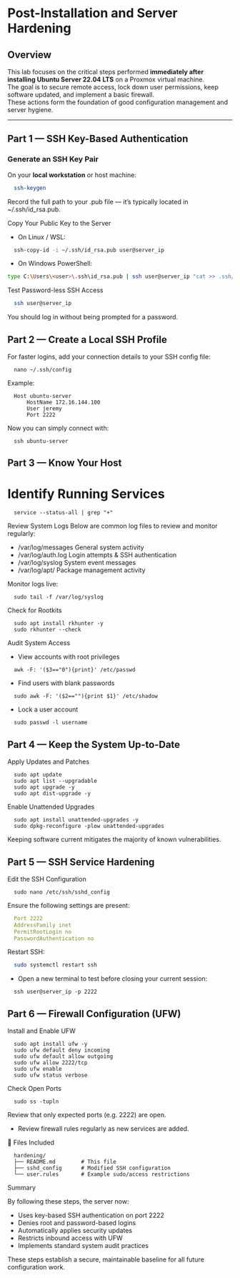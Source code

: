# Post-Installation and Server Hardening

##  Overview
This lab focuses on the critical steps performed **immediately after installing Ubuntu Server 22.04 LTS** on a Proxmox virtual machine.  
The goal is to secure remote access, lock down user permissions, keep software updated, and implement a basic firewall.  
These actions form the foundation of good configuration management and server hygiene.

---

## Part 1 — SSH Key-Based Authentication

### Generate an SSH Key Pair
On your **local workstation** or host machine:
```bash
  ssh-keygen
```
Record the full path to your .pub file — it’s typically located in ~/.ssh/id_rsa.pub.

Copy Your Public Key to the Server
* On Linux / WSL:
```bash
  ssh-copy-id -i ~/.ssh/id_rsa.pub user@server_ip
```
* On Windows PowerShell:
```bash
type C:\Users\<user>\.ssh\id_rsa.pub | ssh user@server_ip "cat >> .ssh/authorized_keys"
```
Test Password-less SSH Access
```bash
  ssh user@server_ip
```
You should log in without being prompted for a password.

## Part 2 — Create a Local SSH Profile

For faster logins, add your connection details to your SSH config file:
```
  nano ~/.ssh/config
```
Example:
```
  Host ubuntu-server
      HostName 172.16.144.100
      User jeremy
      Port 2222
```
Now you can simply connect with:
```
  ssh ubuntu-server
```

## Part 3 — Know Your Host
# Identify Running Services
```
  service --status-all | grep "+"
```

Review System Logs
Below are common log files to review and monitor regularly:
* /var/log/messages	General system activity
* /var/log/auth.log	Login attempts & SSH authentication
* /var/log/syslog	System event messages
* /var/log/apt/	Package management activity

Monitor logs live:
```
  sudo tail -f /var/log/syslog
```
Check for Rootkits
```
  sudo apt install rkhunter -y
  sudo rkhunter --check
```
Audit System Access
* View accounts with root privileges
```
  awk -F: '($3=="0"){print}' /etc/passwd
```
* Find users with blank passwords
```
  sudo awk -F: '($2==""){print $1}' /etc/shadow
```
* Lock a user account
```
  sudo passwd -l username
```

## Part 4 — Keep the System Up-to-Date

Apply Updates and Patches
```
  sudo apt update
  sudo apt list --upgradable
  sudo apt upgrade -y
  sudo apt dist-upgrade -y
```
Enable Unattended Upgrades
```
  sudo apt install unattended-upgrades -y
  sudo dpkg-reconfigure -plow unattended-upgrades
```
Keeping software current mitigates the majority of known vulnerabilities.

## Part 5 — SSH Service Hardening
Edit the SSH Configuration
```
  sudo nano /etc/ssh/sshd_config
```
Ensure the following settings are present:
```yaml
  Port 2222
  AddressFamily inet
  PermitRootLogin no
  PasswordAuthentication no
```
Restart SSH:
```bash
  sudo systemctl restart ssh
```
 - Open a new terminal to test before closing your current session:
  ```
    ssh user@server_ip -p 2222
  ```
## Part 6 — Firewall Configuration (UFW)
Install and Enable UFW
```
  sudo apt install ufw -y
  sudo ufw default deny incoming
  sudo ufw default allow outgoing
  sudo ufw allow 2222/tcp
  sudo ufw enable
  sudo ufw status verbose
```

Check Open Ports
```
  sudo ss -tupln
```
Review that only expected ports (e.g. 2222) are open.
-  Review firewall rules regularly as new services are added.

📄 Files Included
```
  hardening/
  ├── README.md        # This file
  ├── sshd_config      # Modified SSH configuration
  └── user.rules       # Example sudo/access restrictions
```

Summary

By following these steps, the server now:
* Uses key-based SSH authentication on port 2222
* Denies root and password-based logins
* Automatically applies security updates
* Restricts inbound access with UFW
* Implements standard system audit practices

These steps establish a secure, maintainable baseline for all future configuration work.

